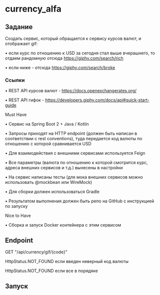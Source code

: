 # currency_alfa

## Задание
Создать сервис, который обращается к сервису курсов валют, и отображает gif:


• если курс по отношению к USD за сегодня стал выше вчерашнего, то отдаем рандомную отсюда https://giphy.com/search/rich

• если ниже - отсюда https://giphy.com/search/broke

### Ссылки

• REST API курсов валют - https://docs.openexchangerates.org/

• REST API гифок - https://developers.giphy.com/docs/api#quick-start-guide

Must Have

• Сервис на Spring Boot 2 + Java / Kotlin

• Запросы приходят на HTTP endpoint (должен быть написан в соответствии с rest conventions), туда передается код валюты по отношению с которой сравнивается USD

• Для взаимодействия с внешними сервисами используется Feign

• Все параметры (валюта по отношению к которой смотрится курс, адреса внешних сервисов и т.д.) вынесены в настройки

• На сервис написаны тесты (для мока внешних сервисов можно использовать @mockbean или WireMock)

• Для сборки должен использоваться Gradle

• Результатом выполнения должен быть репо на GitHub с инструкцией по запуску

Nice to Have

• Сборка и запуск Docker контейнера с этим сервисом

## Endpoint
GET "/api/currency/gif/{code}"

HttpStatus.NOT_FOUND если введен неверный код валюты

HttpStatus.NOT_FOUND если все в порядяке

## Запуск

